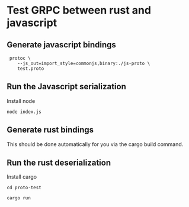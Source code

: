 # Test GRPC between rust and javascript

## Generate javascript bindings

```
 protoc \                   
    --js_out=import_style=commonjs,binary:./js-proto \
    test.proto
```

## Run the Javascript serialization

Install node

```
node index.js
```

## Generate rust bindings

This should be done automatically for you via the cargo build command. 

## Run the rust deserialization


Install cargo

```
cd proto-test

cargo run
```
